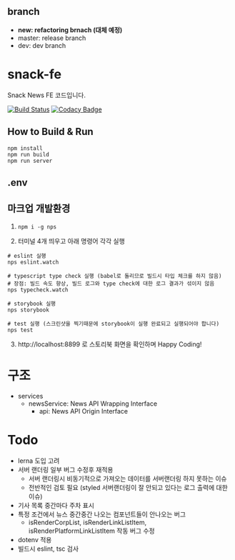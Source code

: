## branch
- **new: refactoring brnach (대체 예정)**
- master: release branch
- dev: dev branch

# snack-fe 

Snack News FE 코드입니다.

[![Build Status](https://travis-ci.org/snack-news/Snack-FE.svg?branch=master)](https://travis-ci.org/snack-news/Snack-FE)
[![Codacy Badge](https://api.codacy.com/project/badge/Grade/8cb79631f47a47f48e85081d59fef73f)](https://www.codacy.com/manual/vomvoru/Snack-FE?utm_source=github.com&amp;utm_medium=referral&amp;utm_content=snack-news/Snack-FE&amp;utm_campaign=Badge_Grade)

## How to Build & Run
```
npm install
npm run build
npm run server
```

## .env

## 마크업 개발환경
1. `npm i -g nps`

2. 터미널 4개 띄우고 아래 명령어 각각 실행

```
# eslint 실행
nps eslint.watch

# typescript type check 실행 (babel로 돌리므로 빌드시 타입 체크를 하지 않음)
# 장점: 빌드 속도 향상, 빌드 로그와 type check에 대한 로그 결과가 섞이지 않음
nps typecheck.watch

# storybook 실행
nps storybook

# test 실행 (스크린샷을 찍기때문에 storybook이 실행 완료되고 실행되어야 합니다)
nps test
```

3. http://localhost:8899 로 스토리북 화면을 확인하며 Happy Coding!

# 구조
- services
  - newsService: News API Wrapping Interface
    - api: News API Origin Interface
    

# Todo
- lerna 도입 고려
- 서버 랜더링 일부 버그 수정후 재적용
  - 서버 랜더링시 비동기적으로 가져오는 데이터를 서버랜더링 하지 못하는 이슈
  - 전반적인 검토 필요 (styled 서버랜더링이 잘 안되고 있다는 로그 출력에 대한 이슈)
- 기사 목록 중간마다 주차 표시
- 특정 조건에서 뉴스 중간중간 나오는 컴포넌트들이 안나오는 버그
  - isRenderCorpList, isRenderLinkListItem, isRenderPlatformLinkListItem 작동 버그 수정
- dotenv 적용
- 빌드시 eslint, tsc 검사